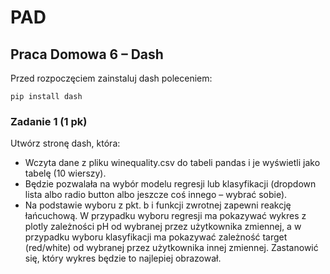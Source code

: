 # PAD

## Praca Domowa 6 – Dash

Przed rozpoczęciem zainstaluj dash poleceniem:

`pip install dash`

### Zadanie 1 (1 pk)
Utwórz stronę dash, która:
- Wczyta dane z pliku winequality.csv do tabeli pandas i je wyświetli jako tabelę (10 wierszy).
- Będzie pozwalała na wybór modelu regresji lub klasyfikacji (dropdown lista albo radio button albo jeszcze coś innego – wybrać sobie).
- Na podstawie wyboru z pkt. b i funkcji zwrotnej zapewni reakcję łańcuchową. W przypadku wyboru regresji ma pokazywać wykres z plotly zależności pH od wybranej przez użytkownika zmiennej, a w przypadku wyboru klasyfikacji ma pokazywać zależność target (red/white) od wybranej przez użytkownika innej zmiennej. Zastanowić się, który wykres będzie to najlepiej obrazował.


